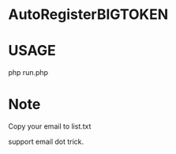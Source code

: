 # AutoRegisterBIGTOKEN

# USAGE
php run.php

# Note
Copy your email to list.txt

support email dot trick.